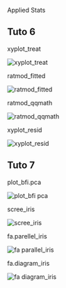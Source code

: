 Applied Stats

## Tuto 6

xyplot_treat

![xyplot_treat](https://github.com/ninazuhairi/sm4337/assets/127283289/42da2e30-fe4f-4e39-bc26-938700e351c3)

ratmod_fitted

![ratmod_fitted](https://github.com/ninazuhairi/sm4337/assets/127283289/f2c78f12-af7b-4d29-ad49-7d2b29c5fd08)

ratmod_qqmath

![ratmod_qqmath](https://github.com/ninazuhairi/sm4337/assets/127283289/31e9c4e2-9e51-4862-a0e0-a300e3b29a79)

xyplot_resid

![xyplot_resid](https://github.com/ninazuhairi/sm4337/assets/127283289/13ef67dc-4cff-4d73-998b-bc26b5a09297)


## Tuto 7

plot_bfi.pca

![plot_bfi pca](https://github.com/ninazuhairi/sm4337/assets/127283289/1e0b628e-ba21-4e49-a68b-872af3f5ac9e)

scree_iris

![scree_iris](https://github.com/ninazuhairi/sm4337/assets/127283289/90aba01a-b83f-44a9-ab6d-e04c109d0983)

fa.parellel_iris

![fa parallel_iris](https://github.com/ninazuhairi/sm4337/assets/127283289/941c3b94-38fb-4132-bd27-79480c706854)

fa.diagram_iris

![fa diagram_iris](https://github.com/ninazuhairi/sm4337/assets/127283289/dea03f8b-2413-438d-a698-e4178db59460)
